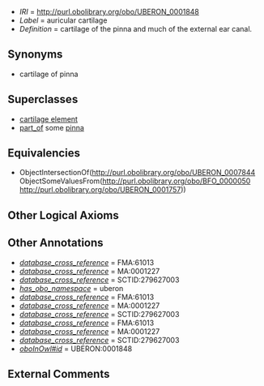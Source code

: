  * *IRI* = http://purl.obolibrary.org/obo/UBERON_0001848
 * *Label* = auricular cartilage
 * *Definition* = cartilage of the pinna and much of the external ear canal.

## Synonyms

 * cartilage of pinna

## Superclasses

 * [cartilage element](../../UBERON/44/UBERON_0007844.md)
 * [part_of](../../BFO/50/BFO_0000050.md) some [pinna](../../UBERON/57/UBERON_0001757.md)

## Equivalencies

 * ObjectIntersectionOf(<http://purl.obolibrary.org/obo/UBERON_0007844> ObjectSomeValuesFrom(<http://purl.obolibrary.org/obo/BFO_0000050> <http://purl.obolibrary.org/obo/UBERON_0001757>))

## Other Logical Axioms


## Other Annotations

 * *[database_cross_reference](../../ef/oboInOwl#hasDbXref.md)* = FMA:61013
 * *[database_cross_reference](../../ef/oboInOwl#hasDbXref.md)* = MA:0001227
 * *[database_cross_reference](../../ef/oboInOwl#hasDbXref.md)* = SCTID:279627003
 * *[has_obo_namespace](../../ce/oboInOwl#hasOBONamespace.md)* = uberon
 * *[database_cross_reference](../../ef/oboInOwl#hasDbXref.md)* = FMA:61013
 * *[database_cross_reference](../../ef/oboInOwl#hasDbXref.md)* = MA:0001227
 * *[database_cross_reference](../../ef/oboInOwl#hasDbXref.md)* = SCTID:279627003
 * *[database_cross_reference](../../ef/oboInOwl#hasDbXref.md)* = FMA:61013
 * *[database_cross_reference](../../ef/oboInOwl#hasDbXref.md)* = MA:0001227
 * *[database_cross_reference](../../ef/oboInOwl#hasDbXref.md)* = SCTID:279627003
 * *[oboInOwl#id](../../id/oboInOwl#id.md)* = UBERON:0001848

## External Comments

